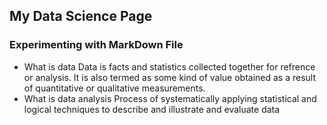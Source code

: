 ## My Data Science Page
### Experimenting with MarkDown File
* What is data
Data is facts and statistics collected together for refrence or analysis. It is also termed as some kind of value obtained as a result of quantitative or qualitative measurements.
* What is data analysis
Process of systematically applying statistical and logical techniques to describe and illustrate and evaluate data
